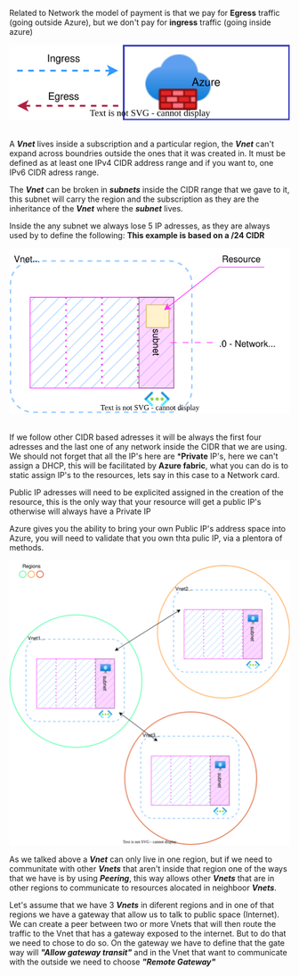 Related to Network the model of payment is that we pay for **Egress** traffic (going outside Azure), but we don't pay for **ingress** traffic (going inside azure)

![Traffic](/Notes/Images/Traffic1.svg)<br>
<br>

A ***Vnet*** lives inside a subscription and a particular region, the ***Vnet*** can't expand across boundries outside the ones that it was created in. It must be defined as at least one IPv4 CIDR address range and if you want to, one IPv6 CIDR adress range.<br>

The ***Vnet*** can be broken in ***subnets*** inside the CIDR range that we gave to it, this subnet will carry the region and the subscription as they are the inheritance of the ***Vnet*** where the ***subnet*** lives.

Inside the any subnet we always lose 5 IP adresses, as they are always used by to define the following:
**This example is based on a /24 CIDR**

![Subnet](/Notes/Images/Subnet1.svg)<br>
<br>

If we follow other CIDR based adresses it will be always the first four adresses and the last one of any network inside the CIDR that we are using. We should not forget that all the IP's here are ***Private** IP's, here we can't assign a DHCP, this will be facilitated by **Azure fabric**, what you can do is to static assign IP's to the resources, lets say in this case to a Network card.

Public IP adresses will need to be explicited assigned in the creation of the resource, this is the only way that your resource will get a public IP's otherwise will always have a Private IP

Azure gives you the ability to bring your own Public IP's address space into Azure, you will need to validate that you own thta pulic IP, via a plentora of methods.

![Subnet](/Notes/Images/Peering.svg)<br>




As we talked above a ***Vnet*** can only live in one region, but if we need to communitate with other ***Vnets*** that aren't inside that region one of the ways that we have is by using ***Peering***, this way allows other ***Vnets*** that are in other regions to communicate to resources alocated in neighboor ***Vnets***.

Let's assume that we have 3 ***Vnets*** in diferent regions and in one of that regions we have a gateway that allow us to talk to public space (Internet). We can create a peer between two or more Vnets that will then route the traffic to the Vnet that has a gateway exposed to the internet. But to do that we need to chose to do so. On the gateway we have to define that the gate way will ***"Allow gateway transit"*** and in the Vnet that want to communicate with the outside we need to choose ***"Remote Gateway"*** 

